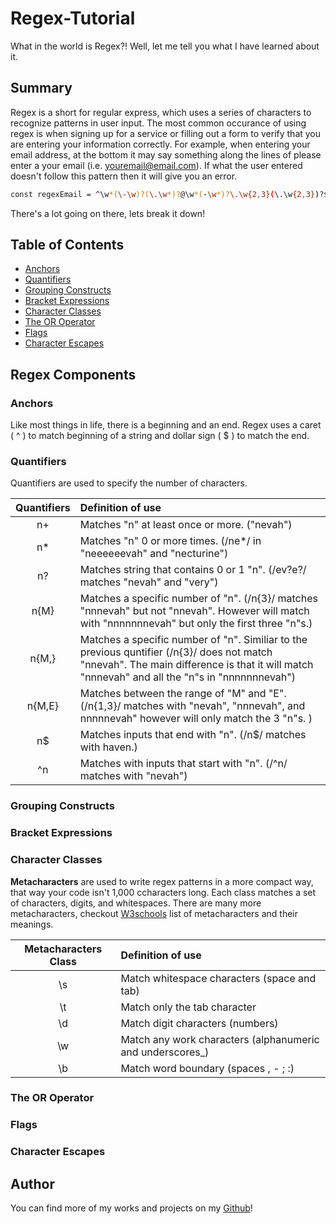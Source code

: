 # Regex-Tutorial

What in the world is Regex?! Well, let me tell you what I have learned about it.  



## Summary

Regex is a short for regular express, which uses a series of characters to recognize patterns in user input. The most common occurance of using regex is when signing up for a service or filling out a form to verify that you are entering your information correctly. For example, when entering your email address, at the bottom it may say something along the lines of please enter a your email (i.e. youremail@email.com). If what the user entered doesn't follow this pattern then it will give you an error. 

```bash
const regexEmail = ^\w*(\-\w)?(\.\w*)?@\w*(-\w*)?\.\w{2,3}(\.\w{2,3})?$;
```

There's a lot going on there, lets break it down!

## Table of Contents

- [Anchors](#anchors)
- [Quantifiers](#quantifiers)
- [Grouping Constructs](#grouping-constructs)
- [Bracket Expressions](#bracket-expressions)
- [Character Classes](#character-classes)
- [The OR Operator](#the-or-operator)
- [Flags](#flags)
- [Character Escapes](#character-escapes)

## Regex Components

### Anchors

Like most things in life, there is a beginning and an end. Regex uses a caret ( ^ ) to match beginning of a string and dollar sign ( $ ) to match the end. 

### Quantifiers

Quantifiers are used to specify the number of characters.

| Quantifiers | Definition of use |
|:---:|:---|
|n+| Matches "n" at least once or more. ("nevah") |
|n*| Matches "n" 0 or more times. (/ne*/ in "neeeeeevah" and "necturine") |
|n?| Matches string that contains 0 or 1 "n". (/ev?e?/ matches "nevah" and "very")|
|n{M}| Matches a specific number of "n". (/n{3}/ matches "nnnevah" but not "nnevah". However will match with "nnnnnnnevah" but only the first three "n"s.) |
|n{M,}| Matches a specific number of "n". Similiar to the previous quntifier (/n{3}/ does  not match "nnevah". The main difference is that it will match "nnnevah" and all the "n"s in "nnnnnnnevah") |
|n{M,E}| Matches between the range of "M" and "E". (/n{1,3}/ matches with "nevah", "nnnevah", and nnnnnevah" however will only match the 3 "n"s. ) |
|n$| Matches inputs that end with "n". (/n$/ matches with haven.) |
|^n| Matches with inputs that start with "n". (/^n/ matches with "nevah") |

### Grouping Constructs

### Bracket Expressions

### Character Classes

<strong>Metacharacters</strong> are used to write regex patterns in a more compact way, that way your code isn't 1,000 ccharacters long. Each class matches a set of characters, digits, and whitespaces.
There are many more metacharacters, checkout <a href="https://www.w3schools.com/jsref/jsref_obj_regexp.asp">W3schools</a> list of metacharacters and their meanings.

| Metacharacters Class | Definition of use |
|:---:|:---|
|\s| Match whitespace characters (space and tab) |
|\t| Match only the tab character |
|\d| Match digit characters (numbers) |
|\w| Match any work characters (alphanumeric and underscores_) |
|\b| Match word boundary (spaces , - ; :) |


### The OR Operator

### Flags

### Character Escapes

## Author

You can find more of my works and projects on my <a href='https://github.com/nevah-evans'>Github</a>!